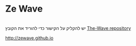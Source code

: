 # Ze Wave

<br>יש להקליק על הקישור כדי להוריד את הקובץ
[The-Wave repository](https://github.com/zeWave/Repo/raw/master/zips/repository.zeWave/repository.zeWave-0.0.1.zip)




 http://zewave.github.io
